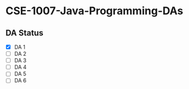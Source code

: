 # CSE-1007-Java-Programming-DAs

## DA Status

- [x] DA 1
- [ ] DA 2
- [ ] DA 3
- [ ] DA 4
- [ ] DA 5
- [ ] DA 6
